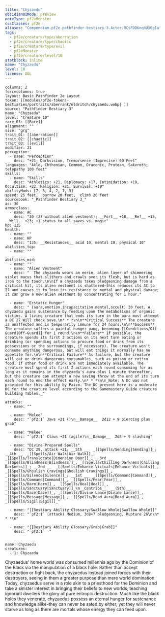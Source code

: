 ```yaml
---
title: "Chyzaedu"
obsidianUIMode: preview
noteType: pf2eMonster
cssClasses: pf2e
aliases: "Compendium.pf2e.pathfinder-bestiary-3.Actor.RCsFDD6nqNUX0gIa" 
tags:
  - pf2e/creature/type/aberration
  - pf2e/creature/type/chaotic
  - pf2e/creature/type/evil
  - pf2eMonster
  - pf2e/creature/level/10
statblock: inline
name: "Chyzaedu"
level: 10
license: OGL
---
```


```statblock
columns: 2
forcecolumns: true
layout: Basic Pathfinder 2e Layout
token: [[modules/pf2e-tokens-bestiaries/portraits/aberrant/eldritch/chyzaedu.webp| ]]
source: "Pathfinder Bestiary 3"
name: "Chyzaedu"
level: "Creature 10"
rare_03: [[Rare]]
alignment: ""
size: "grg"
trait_01: [[aberration]]
trait_02: [[chaotic]]
trait_03: [[evil]]
modifier: 21
perception:
  - name: "Perception"
    desc: "+21; Darkvision, Tremorsense (Imprecise) 60 Feet"
languages: "Aklo, Chthonian, Common, Draconic, Protean, Sakvroth; telepathy 100 feet"
skills:
  - name: "Skills"
    desc: "Athletics: +21, Diplomacy: +17, Intimidation: +19, Occultism: +22, Religion: +21, Survival: +19"
abilityMods: [7, 3, 4, 2, 7, 3]
speed: 25 feet,  burrow 20 feet,  climb 20 feet
sourcebook: "_Pathfinder Bestiary 3_"
ac: 30
armorclass:
  - name: AC
    desc: "30 (27 without alien vestment); __Fort__ +18, __Ref__ +15, __Will__ +23; +1 status to all saves vs. magic"
hp: 135
health:
  - name: ""
  - name: HP
    desc: "135; __Resistances__ acid 10, mental 10, physical 10"
abilities_top:
  - name: ""

abilities_mid:
  - name: ""
  - name: "Alien Vestment"
    desc: "  The chyzaedu wears an eerie, alien layer of shimmering violet mucus that slithers and crawls over its flesh, but is hard as iron to the touch.\n\nIf a chyzaedu takes bludgeoning damage from a critical hit, its alien vestment is shattered—this reduces its AC to 27 and causes it to lose its resistance to mental and physical damage; it can grow a new alien vestment by concentrating for 1 hour."

  - name: "Ecstatic Hunger"
    desc: " (aura,emotion,incapacitation,mental,occult) 30 feet. A chyzaedu gains sustenance by feeding upon the metabolisms of organic victims. A living creature that ends its turn in the aura must attempt a DC 27 Will check save.\n* * *\n\n**Critical Success** The creature is unaffected and is temporarily immune for 24 hours.\n\n**Success** The creature suffers a painful hunger pang, becoming [[Conditions/Off-Guard|Off-Guard]] for 1 round.\n\n**Failure** If possible, the creature spends its first 2 actions on its next turn eating or drinking (or spending actions to procure food or drink from its possessions or the surroundings, if necessary). The creature won't consume anything dangerous, but will eat things it normally has no appetite for.\n\n**Critical Failure** As failure, but the creature will eat or drink dangerous consumables, such as poison or rotten food, if other food or drink are not immediately available. The creature must spend its first 2 actions each round consuming for as long as it remains in the chyzaedu's aura plus 1 minute thereafter, but the creature can attempt a new saving throw at the end of its turn each round to end the effect early.\n* * *\n\n_Note: A DC was not provided for this ability by Paizo. The DC present here is a moderate DC for the creature level according to the Gamemastery Guide creature building Tables._"

attacks:
  - name: ""

  - name: "Melee"
    desc: "`pf2:1` Jaws +21 ()\n__Damage__  2d12 + 9 piercing plus grab"

  - name: "Melee"
    desc: "`pf2:1` Claws +21 (agile)\n__Damage__  2d8 + 9 slashing"

  - name: "Divine Prepared Spells"
    desc: "DC 29, attack +21; __5th __  _[[Spells/Sending|Sending]]_; __4th __  _[[Spells/Air Walk|Air Walk]]_, _[[Spells/Translocate|Dimension Door]]_; __3rd __  _[[Spells/Blindness|Blindness]]_, _[[Spells/Chilling Darkness|Chilling Darkness]]_; __2nd __  _[[Spells/Enhance Victuals|Enhance Victuals]]_, _[[Spells/Ghoulish Cravings|Ghoulish Cravings]]_, _[[Spells/Silence|Silence]]_; __1st __  _[[Spells/Command|Command]]_, _[[Spells/Command|Command]]_, _[[Spells/Fear|Fear]]_, _[[Spells/Harm|Harm]]_, _[[Spells/Heal|Heal]]_, _[[Spells/Sanctuary|Sanctuary]]_\n__Cantrips__  __(5th)__ _[[Spells/Daze|Daze]]_, _[[Spells/Divine Lance|Divine Lance]]_, _[[Spells/Message|Message]]_, _[[Spells/Read Aura|Read Aura]]_, _[[Spells/Sigil|Sigil]]_"

  - name: "[[Bestiary Ability Glossary/Swallow Whole|Swallow Whole]]"
    desc: "`pf2:1` (attack) Medium, 3d8+7 bludgeoning, Rupture 26\n\n* * *\n"

  - name: "[[Bestiary Ability Glossary/Grab|Grab]]"
    desc: "`pf2:1`  "
 
```

```encounter-table
name: Chyzaedu
creatures:
  - 1: Chyzaedu
```



Chyzaedus' home world was consumed millennia ago by the Dominion of the Black via the manipulation of a black hole. Rather than accept destruction or fight back, the chyzaedus instead joined forces with their destroyers, seeing in them a greater purpose than mere world domination. Today, chyzaedus serve in a role akin to a priesthood for the Dominion and take a sinister interest in bringing their beliefs to new worlds, teaching ignorant dwellers the glory of pure entropic destruction. Much like the black holes they venerate, chyzaedus possess an eternal hunger for sustenance and knowledge alike-they can never be sated by either, yet they will never starve as long as there are mortals whose energy they can feed upon.
